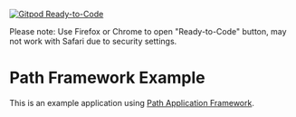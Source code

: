 [![Gitpod Ready-to-Code](https://img.shields.io/badge/Gitpod-Ready--to--Code-blue?logo=gitpod)](https://gitpod.io/from-referrer/) 

Please note: Use Firefox or Chrome to open "Ready-to-Code" button, may not work with Safari due to security settings.

# Path Framework Example

This is an example application using <a href="https://github.com/innovad/path">Path Application Framework</a>.